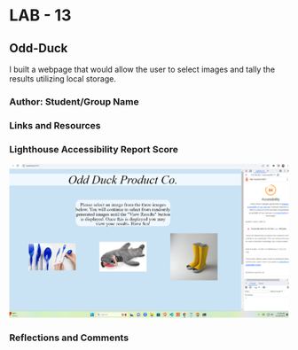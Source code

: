# LAB - 13

## Odd-Duck

I built a webpage that would allow the user to select images and tally the results utilizing local storage.

### Author: Student/Group Name

### Links and Resources


### Lighthouse Accessibility Report Score

![Lighthouse Score](https://github.com/T-Ingram/odd-duck/blob/main/img/odd-duck%20lab%2011%20lighthouse%20report.png)

### Reflections and Comments
